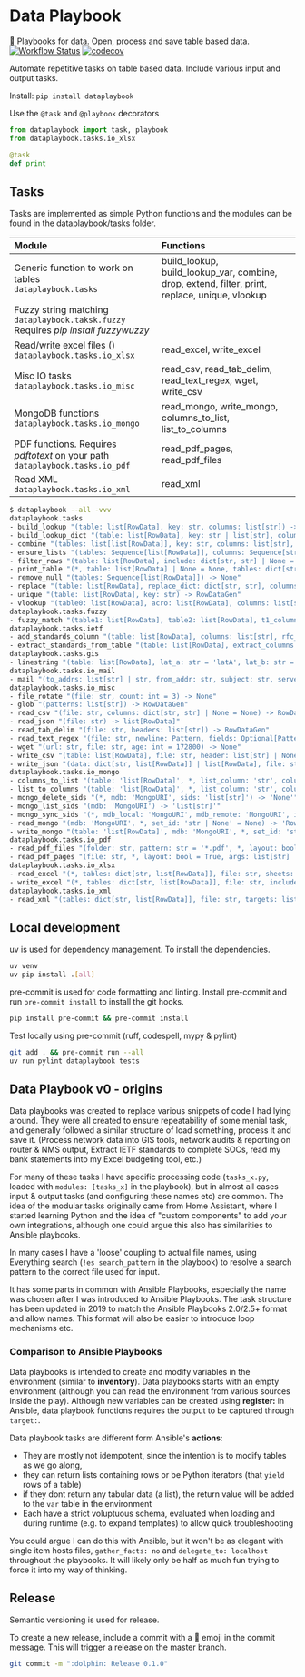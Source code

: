 # Data Playbook

:book: Playbooks for data. Open, process and save table based data.
[![Workflow Status](https://github.com/kellerza/data-playbook/actions/workflows/main.yml/badge.svg?branch=master)](https://github.com/kellerza/data-playbook/actions)
[![codecov](https://codecov.io/gh/kellerza/data-playbook/branch/master/graph/badge.svg)](https://codecov.io/gh/kellerza/data-playbook)

Automate repetitive tasks on table based data. Include various input and output tasks.

Install: `pip install dataplaybook`

Use the `@task` and `@playbook` decorators

```python
from dataplaybook import task, playbook
from dataplaybook.tasks.io_xlsx

@task
def print
```

## Tasks

Tasks are implemented as simple Python functions and the modules can be found in the dataplaybook/tasks folder.

| Module                                                                                     | Functions                                                                                      |
| :----------------------------------------------------------------------------------------- | :--------------------------------------------------------------------------------------------- |
| Generic function to work on tables<br>`dataplaybook.tasks`                                 | build_lookup, build_lookup_var, combine, drop, extend, filter, print, replace, unique, vlookup |
| Fuzzy string matching <br>`dataplaybook.taksk.fuzzy`<br> Requires _pip install fuzzywuzzy_ |                                                                                                |
| Read/write excel files ()<br>`dataplaybook.tasks.io_xlsx`                                  | read_excel, write_excel                                                                        |
| Misc IO tasks<br>`dataplaybook.tasks.io_misc`                                              | read_csv, read_tab_delim, read_text_regex, wget, write_csv                                     |
| MongoDB functions<br>`dataplaybook.tasks.io_mongo`                                         | read_mongo, write_mongo, columns_to_list, list_to_columns                                      |
| PDF functions. Requires _pdftotext_ on your path<br>`dataplaybook.tasks.io_pdf`            | read_pdf_pages, read_pdf_files                                                                 |
| Read XML<br>`dataplaybook.tasks.io_xml`                                                    | read_xml                                                                                       |

```bash
$ dataplaybook --all -vvv
dataplaybook.tasks
- build_lookup "(table: list[RowData], key: str, columns: list[str]) -> RowDataGen"
- build_lookup_dict "(table: list[RowData], key: str | list[str], columns: list[str] | None = None) -> dict[str | tuple, Any]"
- combine "(tables: list[list[RowData]], key: str, columns: list[str], value: Union[Literal[True], str] = True) -> list[RowData]"
- ensure_lists "(tables: Sequence[list[RowData]], columns: Sequence[str]) -> None"
- filter_rows "(table: list[RowData], include: dict[str, str] | None = None, exclude: dict[str, str] | None = None) -> RowDataGen"
- print_table "(*, table: list[RowData] | None = None, tables: dict[str, list[RowData]] | None = None) -> None"
- remove_null "(tables: Sequence[list[RowData]]) -> None"
- replace "(table: list[RowData], replace_dict: dict[str, str], columns: list[str]) -> None"
- unique "(table: list[RowData], key: str) -> RowDataGen"
- vlookup "(table0: list[RowData], acro: list[RowData], columns: list[str]) -> None"
dataplaybook.tasks.fuzzy
- fuzzy_match "(table1: list[RowData], table2: list[RowData], t1_column: str, t2_column: str, t1_target_column: str) -> None"
dataplaybook.tasks.ietf
- add_standards_column "(table: list[RowData], columns: list[str], rfc_col: str) -> None"
- extract_standards_from_table "(table: list[RowData], extract_columns: list[str], include_columns: list[str] | None = None, name: str = '', line_offset: int = 1) -> RowDataGen"
dataplaybook.tasks.gis
- linestring "(table: list[RowData], lat_a: str = 'latA', lat_b: str = 'latB', lon_a: str = 'lonA', lon_b: str = 'lonB', linestring_column: str = 'linestring', error: str = '22 -22') -> list[RowData]"
dataplaybook.tasks.io_mail
- mail "(to_addrs: list[str] | str, from_addr: str, subject: str, server: str, files: list[str] | None = None, priority: int = 4, body: str | None = '', html: str | None = '', cc_addrs: list[str] | None = None, bcc_addrs: list[str] | None = None) -> None"
dataplaybook.tasks.io_misc
- file_rotate "(file: str, count: int = 3) -> None"
- glob "(patterns: list[str]) -> RowDataGen"
- read_csv "(file: str, columns: dict[str, str] | None = None) -> RowDataGen"
- read_json "(file: str) -> list[RowData]"
- read_tab_delim "(file: str, headers: list[str]) -> RowDataGen"
- read_text_regex "(file: str, newline: Pattern, fields: Optional[Pattern]) -> RowDataGen"
- wget "(url: str, file: str, age: int = 172800) -> None"
- write_csv "(table: list[RowData], file: str, header: list[str] | None = None) -> None"
- write_json "(data: dict[str, list[RowData]] | list[RowData], file: str, only_var: bool = False) -> None"
dataplaybook.tasks.io_mongo
- columns_to_list "(table: 'list[RowData]', *, list_column: 'str', columns: 'Columns') -> 'None'"
- list_to_columns "(table: 'list[RowData]', *, list_column: 'str', columns: 'Columns') -> 'None'"
- mongo_delete_sids "(*, mdb: 'MongoURI', sids: 'list[str]') -> 'None'"
- mongo_list_sids "(mdb: 'MongoURI') -> 'list[str]'"
- mongo_sync_sids "(*, mdb_local: 'MongoURI', mdb_remote: 'MongoURI', ignore_remote: 'Sequence[str] | None' = None, only_sync_sids: 'Sequence[str] | None' = None) -> 'None'"
- read_mongo "(mdb: 'MongoURI', *, set_id: 'str | None' = None) -> 'RowDataGen'"
- write_mongo "(table: 'list[RowData]', mdb: 'MongoURI', *, set_id: 'str | None' = None, force: 'bool' = False) -> 'None'"
dataplaybook.tasks.io_pdf
- read_pdf_files "(folder: str, pattern: str = '*.pdf', *, layout: bool = True, args: list[str] | None = None) -> RowDataGen"
- read_pdf_pages "(file: str, *, layout: bool = True, args: list[str] | None = None) -> RowDataGen"
dataplaybook.tasks.io_xlsx
- read_excel "(*, tables: dict[str, list[RowData]], file: str, sheets: list[RowData] | None = None) -> list[str]"
- write_excel "(*, tables: dict[str, list[RowData]], file: str, include: list[str] | None = None, header: list[str] | None = None, headers: list[Any] | None = None, ensure_string: bool = False) -> None"
dataplaybook.tasks.io_xml
- read_xml "(tables: dict[str, list[RowData]], file: str, targets: list[str]) -> None"
```

## Local development

uv is used for dependency management. To install the dependencies.

```bash
uv venv
uv pip install .[all]
```

pre-commit is used for code formatting and linting. Install pre-commit and run `pre-commit install` to install the git hooks.

```bash
pip install pre-commit && pre-commit install
```

Test locally using pre-commit (ruff, codespell, mypy & pylint)

```bash
git add . && pre-commit run --all
uv run pylint dataplaybook tests
```

## Data Playbook v0 - origins

Data playbooks was created to replace various snippets of code I had lying around. They were all created to ensure repeatability of some menial task, and generally followed a similar structure of load something, process it and save it. (Process network data into GIS tools, network audits & reporting on router & NMS output, Extract IETF standards to complete SOCs, read my bank statements into my Excel budgeting tool, etc.)

For many of these tasks I have specific processing code (`tasks_x.py`, loaded with `modules: [tasks_x]` in the playbook), but in almost all cases input & output tasks (and configuring these names etc) are common. The idea of the modular tasks originally came from Home Assistant, where I started learning Python and the idea of "custom components" to add your own integrations, although one could argue this also has similarities to Ansible playbooks.

In many cases I have a 'loose' coupling to actual file names, using Everything search (`!es search_pattern` in the playbook) to resolve a search pattern to the correct file used for input.

It has some parts in common with Ansible Playbooks, especially the name was chosen after I was introduced to Ansible Playbooks. The task structure has been updated in 2019 to match the Ansible Playbooks 2.0/2.5+ format and allow names. This format will also be easier to introduce loop mechanisms etc.

### Comparison to Ansible Playbooks

Data playbooks is intended to create and modify variables in the environment (similar to **inventory**). Data playbooks starts with an empty environment (although you can read the environment from various sources inside the play).
Although new variables can be created using **register:** in Ansible, data playbook functions requires the output to be captured through `target:`.

Data playbook tasks are different form Ansible's **actions**:

- They are mostly not idempotent, since the intention is to modify tables as we go along,
- they can return lists containing rows or be Python iterators (that `yield` rows of a table)
- if they dont return any tabular data (a list), the return value will be added to the `var` table in the environment
- Each have a strict voluptuous schema, evaluated when loading and during runtime (e.g. to expand templates) to allow quick troubleshooting

You could argue I can do this with Ansible, but it won't be as elegant with single item hosts files, `gather_facts: no` and `delegate_to: localhost` throughout the playbooks. It will likely only be half as much fun trying to force it into my way of thinking.

## Release

Semantic versioning is used for release.

To create a new release, include a commit with a :dolphin: emoji in the commit message. This will trigger a release on the master branch.

```bash
git commit -m ":dolphin: Release 0.1.0"
```
